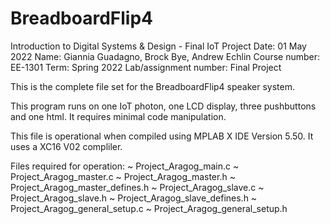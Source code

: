 # BreadboardFlip4
Introduction to Digital Systems &amp; Design - Final IoT Project
Date: 01 May 2022
Name: Giannia Guadagno, Brock Bye, Andrew Echlin
Course number: EE-1301
Term: Spring 2022
Lab/assignment number: Final Project

This is the complete file set for the BreadboardFlip4 speaker system. 

This program runs on one IoT photon, one LCD display, three pushbuttons and one html. It requires minimal code manipulation.
    
This file is operational when compiled using MPLAB X IDE Version 5.50. It uses a XC16 V02 compliler. 

Files required for operation:
~ Project_Aragog_main.c
~ Project_Aragog_master.c
~ Project_Aragog_master.h
~ Project_Aragog_master_defines.h
~ Project_Aragog_slave.c
~ Project_Aragog_slave.h
~ Project_Aragog_slave_defines.h
~ Project_Aragog_general_setup.c
~ Project_Aragog_general_setup.h

